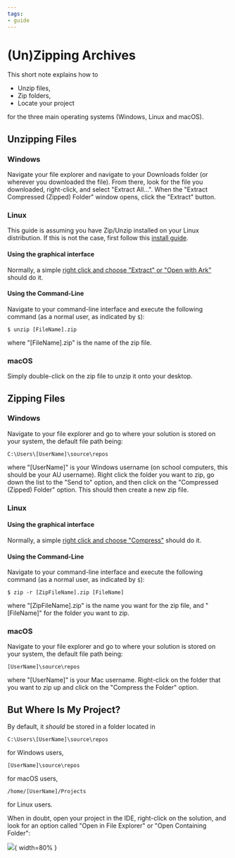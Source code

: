 ```yaml
---
tags:
- guide
---
```


#  (Un)Zipping Archives

This short note explains how to

- Unzip files, 
- Zip folders,
- Locate your project

for the three main operating systems (Windows, Linux and macOS).


## Unzipping Files

### Windows

Navigate your file explorer and navigate to your Downloads folder (or wherever you downloaded the file). From there, look for the file you downloaded, right-click, and select "Extract All…".
When the "Extract Compressed (Zipped) Folder" window opens, click the "Extract" button.

### Linux

This guide is assuming you have Zip/Unzip installed on your Linux distribution.
If this is not the case, first follow this [install guide](https://www.tecmint.com/install-zip-and-unzip-in-linux/).

#### Using the graphical interface

Normally, a simple [right click and choose "Extract" or "Open with Ark"](https://www.wikihow.tech/Unzip-Files-in-Linux) should do it.

#### Using the Command-Line

Navigate to your command-line interface and execute the following command (as a normal user, as indicated by `$`):

```{.text}
$ unzip [FileName].zip
```

where "[FileName].zip" is the name of the zip file.

### macOS

Simply double-click on the zip file to unzip it onto your desktop.

## Zipping Files

### Windows

Navigate to your file explorer and go to where your solution is stored on your system, the default file path being:

```{.text}
C:\Users\[UserName]\source\repos
```

where "[UserName]" is your Windows username (on school computers, this should be your AU username).
Right click the folder you want to zip, go down the list to the "Send to" option, and then click on the "Compressed (Zipped) Folder" option.
This should then create a new zip file.

### Linux

#### Using the graphical interface

Normally, a simple [right click and choose "Compress"](https://www.wikihow.com/Make-a-Zip-File-in-Linux) should do it.

#### Using the Command-Line

Navigate to your command-line interface and execute the following command (as a normal user, as indicated by `$`):

```{.text}
$ zip -r [ZipFileName].zip [FileName]
```

where "[ZipFileName].zip" is the name you want for the zip file, and "[FileName]" for the folder you want to zip.

### macOS

Navigate to your file explorer and go to where your solution is stored on your system, the default file path being:

```{.text}
[UserName]\source\repos
```

where "[UserName]" is your Mac username.
Right-click on the folder that you want to zip up and click on the "Compress the Folder" option.

## But Where Is My Project?

By default, it _should_ be stored in a folder located in 

```{.text}
C:\Users\[UserName]\source\repos
```

for Windows users,


```{.text}
[UserName]\source\repos
```

for macOS users,

```{.text}
/home/[UserName]/Projects
````

for Linux users.

When in doubt, open your project in the IDE, right-click on the solution, and look for an option called "Open in File Explorer" or "Open Containing Folder":

![](img/open_containing_folder.png){ width=80% }
